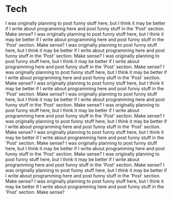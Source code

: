 Tech
===

I was originally planning to post funny stuff here, but I think it may be better if I write about programming here and post funny stuff in the 'Post' section. Make sense? I was originally planning to post funny stuff here, but I think it may be better if I write about programming here and post funny stuff in the 'Post' section. Make sense? I was originally planning to post funny stuff here, but I think it may be better if I write about programming here and post funny stuff in the 'Post' section. Make sense? I was originally planning to post funny stuff here, but I think it may be better if I write about programming here and post funny stuff in the 'Post' section. Make sense? I was originally planning to post funny stuff here, but I think it may be better if I write about programming here and post funny stuff in the 'Post' section. Make sense? I was originally planning to post funny stuff here, but I think it may be better if I write about programming here and post funny stuff in the 'Post' section. Make sense? I was originally planning to post funny stuff here, but I think it may be better if I write about programming here and post funny stuff in the 'Post' section. Make sense? I was originally planning to post funny stuff here, but I think it may be better if I write about programming here and post funny stuff in the 'Post' section. Make sense? I was originally planning to post funny stuff here, but I think it may be better if I write about programming here and post funny stuff in the 'Post' section. Make sense? I was originally planning to post funny stuff here, but I think it may be better if I write about programming here and post funny stuff in the 'Post' section. Make sense? I was originally planning to post funny stuff here, but I think it may be better if I write about programming here and post funny stuff in the 'Post' section. Make sense? I was originally planning to post funny stuff here, but I think it may be better if I write about programming here and post funny stuff in the 'Post' section. Make sense? I was originally planning to post funny stuff here, but I think it may be better if I write about programming here and post funny stuff in the 'Post' section. Make sense? I was originally planning to post funny stuff here, but I think it may be better if I write about programming here and post funny stuff in the 'Post' section. Make sense? 